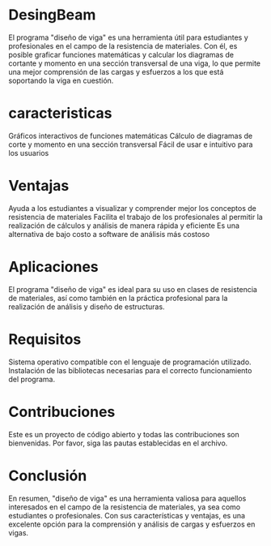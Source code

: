# DesingBeam


El programa "diseño de viga" es una herramienta útil para estudiantes y profesionales en el campo de la resistencia de materiales. Con él, es posible graficar funciones matemáticas y calcular los diagramas de cortante y momento en una sección transversal de una viga, lo que permite una mejor comprensión de las cargas y esfuerzos a los que está soportando la viga en cuestión.

# caracteristicas
Gráficos interactivos de funciones matemáticas
Cálculo de diagramas de corte y momento en una sección transversal
Fácil de usar e intuitivo para los usuarios

# Ventajas
Ayuda a los estudiantes a visualizar y comprender mejor los conceptos de resistencia de materiales
Facilita el trabajo de los profesionales al permitir la realización de cálculos y análisis de manera rápida y eficiente
Es una alternativa de bajo costo a software de análisis más costoso

# Aplicaciones
El programa "diseño de viga" es ideal para su uso en clases de resistencia de materiales, así como también en la práctica profesional para la realización de análisis y diseño de estructuras.

# Requisitos
Sistema operativo compatible con el lenguaje de programación utilizado.
Instalación de las bibliotecas necesarias para el correcto funcionamiento del programa.

# Contribuciones
Este es un proyecto de código abierto y todas las contribuciones son bienvenidas. Por favor, siga las pautas establecidas en el archivo.


# Conclusión
En resumen, "diseño de viga" es una herramienta valiosa para aquellos interesados en el campo de la resistencia de materiales, ya sea como estudiantes o profesionales. Con sus características y ventajas, es una excelente opción para la comprensión y análisis de cargas y esfuerzos en vigas.

